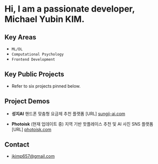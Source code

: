 # Hi, I am a passionate developer, Michael Yubin KIM.

## Key Areas
- `ML/DL`
- `Computational Psychology`
- `Frontend Development`

## Key Public Projects
- Refer to six projects pinned below.

## Project Demos
- **성지AI**
핸드폰 맞춤형 요금제 추천 플랫폼
[URL] [sungji-ai.com](http://sungji-ai.com)

- **Photoisk** (현재 업데이트 중)
지역 기반 핫플레이스 추천 및 AI 사진 SNS 플랫폼
[URL] [photoisk.com](http://photoisk.com)

## Contact
- jkimp657@gmail.com

